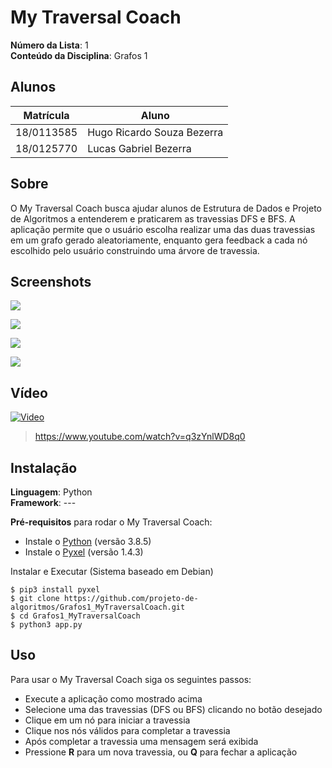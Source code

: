 # My Traversal Coach

**Número da Lista**: 1<br>
**Conteúdo da Disciplina**: Grafos 1<br>

## Alunos
|Matrícula | Aluno |
| -- | -- |
| 18/0113585 |  Hugo Ricardo Souza Bezerra |
| 18/0125770  |  Lucas Gabriel Bezerra |

## Sobre 
O My Traversal Coach busca ajudar alunos de Estrutura de Dados e Projeto de Algoritmos a entenderem e praticarem as travessias DFS e BFS. 
A aplicação permite que o usuário escolha realizar uma das duas travessias em um grafo gerado aleatoriamente, enquanto gera feedback a cada nó escolhido pelo usuário construindo uma árvore de travessia.
## Screenshots
![](https://i.imgur.com/1UxCA8S.gif)

![](https://i.imgur.com/KBoWCk9.png)

![](https://i.imgur.com/wo7qWlP.png)

![](https://i.imgur.com/tPx1fBs.png)

## Vídeo

[![Video](https://img.youtube.com/vi/q3zYnlWD8q0/0.jpg)](https://www.youtube.com/watch?v=q3zYnlWD8q0)

> https://www.youtube.com/watch?v=q3zYnlWD8q0

## Instalação 
**Linguagem**: Python<br>
**Framework**: --- <br>

**Pré-requisitos** para rodar o My Traversal Coach:
* Instale o [Python](https://www.python.org/downloads/) (versão 3.8.5)
* Instale o [Pyxel](https://github.com/kitao/pyxel/blob/master/README.pt.md) (versão 1.4.3)

Instalar e Executar (Sistema baseado em Debian)

    $ pip3 install pyxel 
    $ git clone https://github.com/projeto-de-algoritmos/Grafos1_MyTraversalCoach.git
    $ cd Grafos1_MyTraversalCoach
    $ python3 app.py


## Uso 
Para usar o My Traversal Coach siga os seguintes passos:
* Execute a aplicação como mostrado acima
* Selecione uma das travessias (DFS ou BFS) clicando no botão desejado
* Clique em um nó para iniciar a travessia
* Clique nos nós válidos para completar a travessia
* Após completar a travessia uma mensagem será exibida
* Pressione **R** para um nova travessia, ou **Q** para fechar a aplicação 
